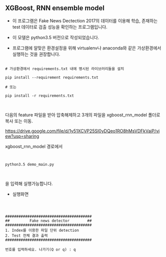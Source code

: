 ## XGBoost, RNN ensemble model

- 이 프로그램은 Fake News Dectection 2017의 데이터를 이용해 학습, 존재하는 test 데이터로 검출 성능을 확인하는 프로그램입니다.

- 이 모델은 python3.5 버전으로 작성되었습니다.

- 프로그램에 알맞은 환경설정을 위해 virtualenv나 anaconda와 같은 가상환경에서 실행하는 것을 권장합니다.

<pre>
<code>
# 가상환경에서 requirements.txt 내에 명시된 라이브러리들을 설치

pip install --requirement requirements.txt

# 또는

pip install -r requirements.txt

</code>
</pre>

다음의 feature 파일을 받아 압축해제하고 3개의 파일을 xgboost_rnn_model 폴더로 복사 또는 이동.

https://drive.google.com/file/d/1y51XCVP25SI0yDQeo1RO8hMsVDFkVajP/view?usp=sharing

xgboost_rnn_model 경로에서
<pre>
<code>

python3.5 demo_main.py

</code>
</pre>
을 입력해 실행가능합니다.

- 실행화면
<pre>
<code>


#######################################
##         Fake news detector        ##
#######################################
1. Index를 이용한 파일 단위 detection
2. Test 전체 결과 출력
#######################################

번호를 입력하세요. 나가기(Q or q) : q

</code>
</pre>
